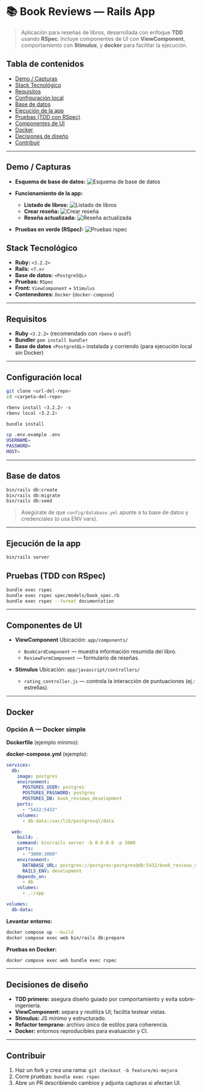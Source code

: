 # 📚 Book Reviews — Rails App

> Aplicación para reseñas de libros, desarrollada con enfoque **TDD** usando **RSpec**. Incluye componentes de UI con **ViewComponent**, comportamiento con **Stimulus**, y  **docker** para facilitar la ejecución.

## Tabla de contenidos

* [Demo / Capturas](#demo--capturas)
* [Stack Tecnológico](#stack-tecnológico)
* [Requisitos](#requisitos)
* [Configuración local](#configuración-local)
* [Base de datos](#base-de-datos)
* [Ejecución de la app](#ejecución-de-la-app)
* [Pruebas (TDD con RSpec)](#pruebas-tdd-con-rspec)
* [Componentes de UI](#componentes-de-ui)
* [Docker](#docker)
* [Decisiones de diseño](#decisiones-de-diseño)
* [Contribuir](#contribuir)

---

## Demo / Capturas
* **Esquema de base de datos:**
  ![Esquema de base de datos](docs/db-schema.jpeg)

* **Funcionamiento de la app:**
  * **Listado de libros:**
    ![Listado de libros](docs/app-processes/listado-libros.png)
  * **Crear reseña:**
    ![Crear reseña](docs/app-processes/crear-resena.png)
  * **Reseña actualizada:**
    ![Reseña actualizada](docs/app-processes/resena-actualizada.png)

* **Pruebas en verde (RSpec):**
  ![Pruebas rspec](docs/test/pruebas-rspec.png)

## Stack Tecnológico

* **Ruby:** `<3.2.2>`
* **Rails:** `<7.x>`
* **Base de datos:** `<PostgreSQL>`
* **Pruebas:** `RSpec`
* **Front:** `ViewComponent` + `Stimulus`
* **Contenedores:** `Docker` (`docker-compose`)

---

## Requisitos

* **Ruby** `<3.2.2>` (recomendado con `rbenv` o `asdf`)
* **Bundler** `gem install bundler`
* **Base de datos** `<PostgreSQL>` instalada y corriendo (para ejecución local sin Docker)

---

## Configuración local

```bash
git clone <url-del-repo>
cd <carpeta-del-repo>

rbenv install <3.2.2> -s
rbenv local <3.2.2>

bundle install

cp .env.example .env
USERNAME=
PASSWORD=
HOST=
```
---

## Base de datos

```bash
bin/rails db:create
bin/rails db:migrate
bin/rails db:seed
```
> Asegúrate de que `config/database.yml` apunte a tu base de datos y credenciales (o usa ENV vars).

---

## Ejecución de la app

```bash
bin/rails server
```
## Pruebas (TDD con RSpec)

```bash
bundle exec rspec
bundle exec rspec spec/models/book_spec.rb
bundle exec rspec --format documentation
```
---

## Componentes de UI

* **ViewComponent**
  Ubicación: `app/components/`

  * `BookCardComponent` — muestra información resumida del libro.
  * `ReviewFormComponent` — formulario de reseñas.

* **Stimulus**
  Ubicación: `app/javascript/controllers/`

  * `rating_controller.js` — controla la interacción de puntuaciones (ej.: estrellas).

---
## Docker

### Opción A — Docker simple

**Dockerfile** (ejemplo mínimo):

**docker-compose.yml** (ejemplo):

```yaml
services:
  db:
    image: postgres
    environment:
      POSTGRES_USER: postgres
      POSTGRES_PASSWORD: postgres
      POSTGRES_DB: book_reviews_development
    ports:
      - "5432:5432"
    volumes:
      - db-data:/var/lib/postgresql/data

  web:
    build: .
    command: bin/rails server -b 0.0.0.0 -p 3000
    ports:
      - "3000:3000"
    environment:
      DATABASE_URL: postgres://postgres:postgres@db:5432/book_reviews_development
      RAILS_ENV: development
    depends_on:
      - db
    volumes:
      - .:/app

volumes:
  db-data:
```

**Levantar entorno:**

```bash
docker compose up --build
docker compose exec web bin/rails db:prepare
```

**Pruebas en Docker:**

```bash
docker compose exec web bundle exec rspec
```
---

## Decisiones de diseño

* **TDD primero:** asegura diseño guiado por comportamiento y evita sobre-ingeniería.
* **ViewComponent:** separa y reutiliza UI; facilita testear vistas.
* **Stimulus:** JS mínimo y estructurado.
* **Refactor temprano:** archivo único de estilos para coherencia.
* **Docker:** entornos reproducibles para evaluación y CI.

---

## Contribuir

1. Haz un fork y crea una rama: `git checkout -b feature/mi-mejora`
2. Corre pruebas: `bundle exec rspec`
3. Abre un PR describiendo cambios y adjunta capturas si afectan UI.
